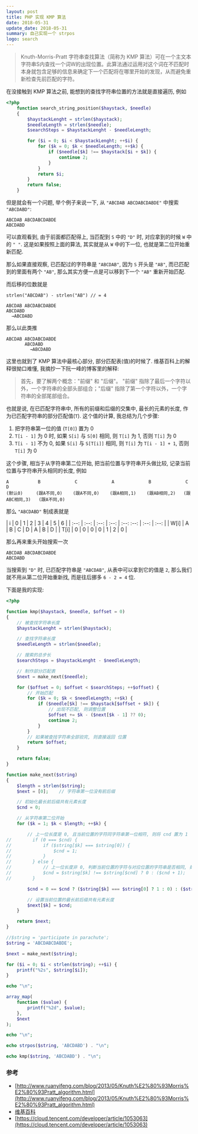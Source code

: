 ```yaml
---
layout: post
title: PHP 实现 KMP 算法
date: 2018-05-31
update_date: 2018-05-31
summary: 自己实现一个 strpos
logo: search
---
```


> Knuth-Morris-Pratt 字符串查找算法（简称为 KMP 算法）可在一个主文本字符串S内查找一个词W的出现位置。此算法通过运用对这个词在不匹配时本身就包含足够的信息来确定下一个匹配将在哪里开始的发现，从而避免重新检查先前匹配的字符。

在没接触到 KMP 算法之前, 能想到的查找字符串位置的方法就是直接遍历, 例如

```php
<?php
    function search_string_position($haystack, $needle)
    {
        $haystackLenght = strlen($haystack);
        $needleLength = strlen($needle);
        $searchSteps = $haystackLenght - $needleLength;

        for ($i = 0; $i < $haystackLenght; ++$i) {
            for ($k = 0; $k < $needleLength; ++$k) {
                if ($needle[$k] !== $haystack[$i + $k]) {
                    continue 2;
                }
            }
            return $i;
        }
        return false;
    }
```

但是就会有一个问题, 举个例子来说一下, 从 `"ABCDAB ABCDABCDABDE"` 中搜索 `"ABCDABD"`:

```
ABCDAB ABCDABCDABDE
ABCDABD
```

可以直观看到, 由于前面都匹配得上, 当匹配到 `S` 中的 `"D"` 时, 对应拿到的时候 `W` 中的 `" "`. 这是如果按照上面的算法, 其实就是从 `W` 中的下一位, 也就是第二位开始重新匹配.

那么如果直接观察, 已匹配过的字符串是 `"ABCDAB"`, 因为 `S` 开头是 `"AB"`, 而已匹配到的里面有两个 `"AB"`, 那么其实方便一点是可以移到下一个 `"AB"` 重新开始匹配.

而后移的位数就是

```
strlen("ABCDAB") - strlen("AB") // = 4
```

```
ABCDAB ABCDABCDABDE
ABCDABD
  →ABCDABD
```

那么以此类推

```
ABCDAB ABCDABCDABDE
       ABCDABD
         →ABCDABD
```

这里也就到了 KMP 算法中最核心部分, 部分匹配表(值)的时候了. 维基百科上的解释很拗口难懂, 我摘抄一下阮一峰的博客里的解释:

> 首先，要了解两个概念："前缀" 和 "后缀"。 "前缀" 指除了最后一个字符以外，一个字符串的全部头部组合；"后缀" 指除了第一个字符以外，一个字符串的全部尾部组合。

也就是说, 在已匹配字符串中, 所有的前缀和后缀的交集中, 最长的元素的长度, 作为已匹配字符串的部分匹配值(`T`). 这个值的计算, 我总结为几个步骤:

1. 把字符串第一位的值 (`T[0]`) 置为 0
2. `T[i - 1]` 为 0 时, 如果 `S[i]` 与 `S[0]` 相同, 则 `T[i]` 为 1, 否则 `T[i]` 为 0
3. `T[i - 1]` 不为 0, 如果 `S[i]` 与 `S[T[i]]` 相同, 则 `T[i]` 为 `T[i - 1] + 1`, 否则 `T[i]` 为 0

这个步骤, 相当于从字符串第二位开始, 把当前位置与字符串开头做比较, 记录当前位置与字符串开头相同的长度, 例如

```
A           B             C             A             B             C               D
(默认0)     (跟A不同,0)    (跟A不同,0)    (跟A相同,1)    (跟AB相同,2)   (跟ABC相同,3)   (跟A不同,0)
```

那么 `"ABCDABD"` 制成表就是

|   i  | 0 | 1 | 2 | 3 | 4 | 5 | 6 |
| :--: | :--: | :--: | :--: | :--: :--: | :--: | :--: |
| W[i] | A | B | C | D | A | B | D |
| T[i] | 0 | 0 | 0 | 0 | 1 | 2 | 0 |

那么再来重头开始搜索一次

```
ABCDAB ABCDABCDABDE
ABCDABD
```

当搜索到 `"D"` 时, 已匹配字符串是 `"ABCDAB"`, 从表中可以拿到它的值是 `2`, 那么我们就不用从第二位开始重新找, 而是往后挪多 `6 - 2 = 4` 位.

下面是我的实现:

```php
<?php

function kmp($haystack, $needle, $offset = 0)
{
    // 被查找字符串长度
    $haystackLenght = strlen($haystack);

    // 查找字符串长度
    $needleLength = strlen($needle);

    // 搜索的总步长
    $searchSteps = $haystackLenght - $needleLength;

    // 制作部分匹配表
    $next = make_next($needle);

    for ($offset = 0; $offset < $searchSteps; ++$offset) {
        // 开始匹配
        for ($k = 0; $k < $needleLength; ++$k) {
            if ($needle[$k] !== $haystack[$offset + $k]) {
                // 出现不匹配, 则调整位置
                $offset += $k - ($next[$k - 1] ?? 0);
                continue 2;
            }
        }
        // 如果被查找字符串全部验完, 则直接返回 位置
        return $offset;
    }

    return false;
}

function make_next($string)
{
    $length = strlen($string);
    $next = [0];    // 字符串第一位没有前后缀

    // 初始化最长前后缀共有元素长度
    $cnd = 0;

    // 从字符串第二位开始
    for ($k = 1; $k < $length; ++$k) {

        // 上一位长度是 0, 且当前位置的字符同字符串第一位相符, 则将 cnd 置为 1
//        if (0 === $cnd) {
//            if ($string[$k] === $string[0]) {
//                $cnd = 1;
//            }
//        } else {
//            // 上一位长度非 0, 判断当前位置的字符与对应位置的字符串是否相同, 如果相同则 cnt 增 1, 否则重置为 0
//            $cnd = $string[$k] !== $string[$cnd] ? 0 : ($cnd + 1);
//        }

        $cnd = 0 == $cnd ? ($string[$k] === $string[0] ? 1 : 0) : ($string[$k] !== $string[$cnd] ? 0 : ($cnd + 1));

        // 设置当前位置的最长前后缀共有元素长度
        $next[$k] = $cnd;
    }

    return $next;
}

//$string = 'participate in parachute';
$string = 'ABCDABCDABDE';

$next = make_next($string);

for ($i = 0; $i < strlen($string); ++$i) {
    printf("%2s", $string[$i]);
}

echo "\n";

array_map(
    function ($value) {
        printf("%2d", $value);
    },
    $next
);

echo "\n";

echo strpos($string, 'ABCDABD') . "\n";

echo kmp($string, 'ABCDABD') . "\n";

```

### 参考
- [http://www.ruanyifeng.com/blog/2013/05/Knuth%E2%80%93Morris%E2%80%93Pratt_algorithm.html](http://www.ruanyifeng.com/blog/2013/05/Knuth%E2%80%93Morris%E2%80%93Pratt_algorithm.html)
- [维基百科](https://zh.wikipedia.org/wiki/%E5%85%8B%E5%8A%AA%E6%96%AF-%E8%8E%AB%E9%87%8C%E6%96%AF-%E6%99%AE%E6%8B%89%E7%89%B9%E7%AE%97%E6%B3%95#%E9%83%A8%E5%88%86%E5%8C%B9%E9%85%8D%E8%A1%A8)
- [https://cloud.tencent.com/developer/article/1053063](https://cloud.tencent.com/developer/article/1053063)

